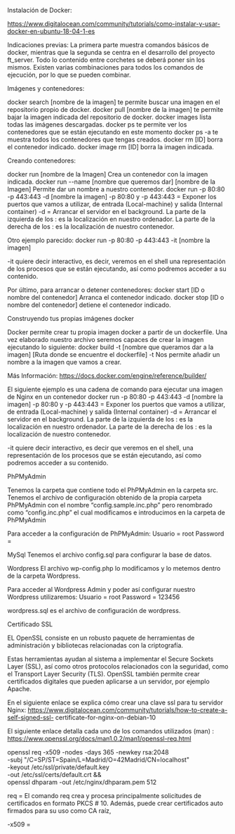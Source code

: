 Instalación de Docker:

https://www.digitalocean.com/community/tutorials/como-instalar-y-usar-docker-en-ubuntu-18-04-1-es

Indicaciones previas:
La primera parte muestra comandos básicos de docker, mientras que la segunda se centra en el desarrollo del proyecto ft_server.
Todo lo contenido entre corchetes se deberá poner sin los mismos.
Existen varias combinaciones para todos los comandos de ejecución, por lo que se pueden combinar.

Imágenes y contenedores:

docker search [nombre de la imagen] te permite buscar una imagen en el repositorio propio de docker.
docker pull [nombre de la imagen] te permite bajar la imagen indicada del repositorio de 
docker.
docker images lista todas las imágenes descargadas.
docker ps te permite ver los contenedores que se están ejecutando en este momento
docker ps -a te muestra todos los contenedores que tengas creados.
docker rm [ID] borra el contenedor indicado.
docker image rm [ID] borra la imagen indicada.

Creando contenedores:

docker run [nombre de la Imagen] Crea un contenedor con la imagen indicada.
docker run --name [nombre que queremos dar] [nombre de la Imagen] Permite dar un nombre a nuestro contenedor.
docker run -p 80:80 -p 443:443 -d [nombre la imagen]
-p 80:80 y -p 443:443 = Exponer los puertos que vamos a utilizar, de entrada (Local-machine) 
y salida (Internal container)
-d = Arrancar el servidor en el background.
La parte de la izquierda de los : es la localización en nuestro ordenador.
La parte de la derecha de los : es la localización de nuestro contenedor.

Otro ejemplo parecido:
docker run -p 80:80 -p 443:443 -it [nombre la imagen]

-it quiere decir interactivo, es decir, veremos en el shell una representación de los procesos que se están ejecutando, así como podremos acceder a su contenido.

Por último, para arrancar o detener contenedores:
docker start [ID o nombre del contenedor] Arranca el contenedor indicado.
docker stop [ID o nombre del contenedor] detiene el contenedor indicado.

Construyendo tus propias imágenes docker

Docker permite crear tu propia imagen docker a partir de un dockerfile. Una vez elaborado nuestro archivo seremos capaces de crear la imagen ejecutando lo siguiente:
docker build -t [nombre que queramos dar a la imagen] [Ruta donde se encuentre el dockerfile] 
-t Nos permite añadir un nombre a la imagen que vamos a crear.

Más Información: 
https://docs.docker.com/engine/reference/builder/






















El siguiente ejemplo es una cadena de comando para ejecutar una imagen de Nginx en un
 contenedor
docker run -p 80:80 -p 443:443 -d [nombre la imagen]
-p 80:80 y -p 443:443 = Exponer los puertos que vamos a utilizar, de entrada (Local-machine) 
y salida (Internal container)
-d = Arrancar el servidor en el background.
La parte de la izquierda de los : es la localización en nuestro ordenador.
La parte de la derecha de los : es la localización de nuestro contenedor.

-it quiere decir interactivo, es decir que veremos en el shell, una representación de los procesos que se están ejecutando, así como podremos acceder a su contenido.

PhPMyAdmin

Tenemos la carpeta que contiene todo el PhPMyAdmin en la carpeta src.
Tenemos el archivo de configuración obtenido de la propia carpeta PhPMyAdmin
con el nombre “config.sample.inc.php” pero renombrado como “config.inc.php” el 
cual modificamos e introducimos en la carpeta de PhPMyAdmin

Para acceder a la configuración de PhPMyAdmin: 
Usuario = root
Password = 


MySql
Tenemos el archivo config.sql para configurar la base de datos.

Wordpress
El archivo wp-config.php lo modificamos y lo metemos dentro de la carpeta 
Wordpress.

Para acceder al Wordpress Admin y poder así configurar nuestro Wordpress utilizaremos: 
Usuario = root
Password = 123456

wordpress.sql es el archivo de configuración de wordpress.





Certificado SSL

EL OpenSSL consiste en un robusto paquete de herramientas de administración y 
bibliotecas relacionadas con la criptografía.

Estas herramientas ayudan al sistema a implementar el Secure Sockets Layer 
(SSL), así como otros protocolos relacionados con la seguridad, como el Transport 
Layer Security (TLS). OpenSSL también permite crear certificados digitales que 
pueden aplicarse a un servidor, por ejemplo Apache.

En el siguiente enlace se explica cómo crear una clave ssl para tu servidor Nginx:
https://www.digitalocean.com/community/tutorials/how-to-create-a-self-signed-ssl-
certificate-for-nginx-on-debian-10

El siguiente enlace detalla cada uno de los comandos utilizados (man) :
https://www.openssl.org/docs/man1.0.2/man1/openssl-req.html


openssl req -x509 -nodes -days 365 -newkey rsa:2048 \
-subj "/C=SP/ST=Spain/L=Madrid/O=42Madrid/CN=localhost" \
-keyout /etc/ssl/private/default.key \
-out /etc/ssl/certs/default.crt && \
openssl dhparam -out /etc/nginx/dhparam.pem 512

req = El comando req crea y procesa principalmente solicitudes de certificados en 
formato PKCS # 10. Además, puede crear certificados auto firmados para su uso 
como CA raíz,


-x509 =
